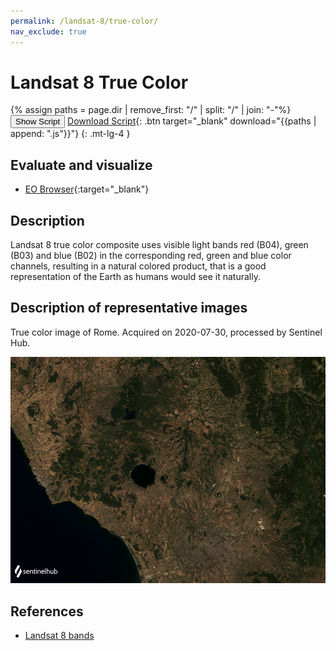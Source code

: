 ```yaml
---
permalink: /landsat-8/true-color/
nav_exclude: true
---
```


# Landsat 8 True Color
{% assign paths = page.dir | remove_first: "/" | split: "/" | join: "-"%}
<button class="btn btn-primary" id="toggle-script" onclick="toggleScript()">Show Script</button>
[Download Script](script.js){: .btn target="_blank" download="{{paths | append: ".js"}}"}
{: .mt-lg-4 }

<div id="script" style="display:none;"> 
{% highlight javascript %}
{% include_relative script.js %}
{% endhighlight %}
</div>

## Evaluate and visualize

- [EO Browser](https://sentinelshare.page.link/8ako){:target="_blank"}   

## Description

Landsat 8 true color composite uses visible light bands red (B04), green (B03) and blue (B02) in the corresponding red, green and blue color channels, resulting in a natural colored product, that is a good representation of the Earth as humans would see it naturally. 

## Description of representative images

True color image of Rome. Acquired on 2020-07-30, processed by Sentinel Hub. 

![L8 NDVI](fig/fig1.png)

## References

-  [Landsat 8 bands](https://landsat.gsfc.nasa.gov/landsat-8/landsat-8-bands)
 
